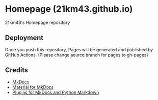 # Homepage (21km43.github.io)

21km43's Homepage repository

## Deployment
Once you push this repository, Pages will be generated and published by GitHub Actions. (Please change source branch for pages to gh-pages)

## Credits
* [MkDocs](https://www.mkdocs.org)
* [Material for MkDocs](https://squidfunk.github.io/mkdocs-material)
* [Plugins for MkDocs and Python Markdown](https://github.com/Neoteroi/mkdocs-plugins)
